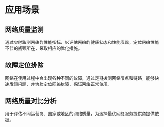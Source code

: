 # 应用场景

## 网络质量监测

通过实时监测网络的性能指标，以评估网络的健康状态和性能表现，定位网络性能不佳的瓶颈所在，采取相应的优化措施。

## 故障定位排除

网络在使用过程中会出现各种不同的故障，通过定期拨测网络节点和链路，能够快速发现问题，并协助定位网络故障，保证网络正常使用。

## 网络质量对比分析

用于评估不同运营商、国家或地区的网络质量，为选择最优网络服务提供商提供依据。